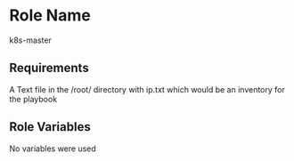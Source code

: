 Role Name
=========

k8s-master

Requirements
------------

A Text file in the /root/ directory with ip.txt which would be an inventory for the playbook 

Role Variables
--------------

No variables were used 


